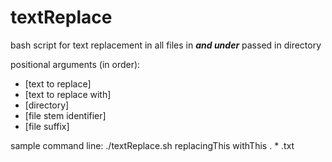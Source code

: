 # textReplace
bash script for text replacement in all files in ***and under*** passed in directory

positional arguments (in order):
  - [text to replace]
  - [text to replace with]
  - [directory]
  - [file stem identifier]
  - [file suffix]

sample command line:  ./textReplace.sh replacingThis withThis . \* .txt
